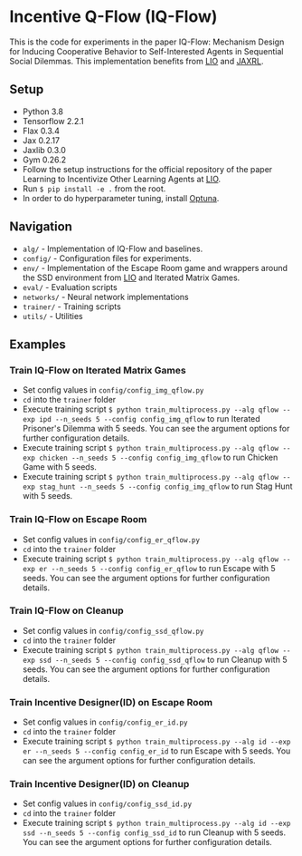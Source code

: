 # Incentive Q-Flow (IQ-Flow)

This is the code for experiments in the paper IQ-Flow: Mechanism Design for Inducing Cooperative Behavior to Self-Interested Agents in Sequential Social Dilemmas. This implementation benefits from [LIO](https://github.com/011235813/lio/tree/181fecf9e83db03bc9097f5a0b2c8c8d3905cd77) and [JAXRL](https://github.com/ikostrikov/jaxrl).


## Setup
- Python 3.8
- Tensorflow 2.2.1
- Flax 0.3.4
- Jax 0.2.17
- Jaxlib 0.3.0
- Gym 0.26.2
- Follow the setup instructions for the official repository of the paper Learning to Incentivize Other Learning Agents at [LIO](https://github.com/011235813/lio/tree/181fecf9e83db03bc9097f5a0b2c8c8d3905cd77).
- Run `$ pip install -e .` from the root.
- In order to do hyperparameter tuning, install [Optuna](https://optuna.readthedocs.io/en/stable/installation.html).


## Navigation

* `alg/` - Implementation of IQ-Flow and baselines.
* `config/` - Configuration files for experiments.
* `env/` - Implementation of the Escape Room game and wrappers around the SSD environment from [LIO](https://github.com/011235813/lio/tree/181fecf9e83db03bc9097f5a0b2c8c8d3905cd77) and Iterated Matrix Games.
* `eval/` - Evaluation scripts
* `networks/` - Neural network implementations
* `trainer/` - Training scripts
* `utils/` - Utilities


## Examples

### Train IQ-Flow on Iterated Matrix Games

* Set config values in `config/config_img_qflow.py`
* `cd` into the `trainer` folder
* Execute training script `$ python train_multiprocess.py --alg qflow --exp ipd --n_seeds 5 --config config_img_qflow` to run Iterated Prisoner's Dilemma with 5 seeds. You can see the argument options for further configuration details.
* Execute training script `$ python train_multiprocess.py --alg qflow --exp chicken --n_seeds 5 --config config_img_qflow` to run Chicken Game with 5 seeds.
* Execute training script `$ python train_multiprocess.py --alg qflow --exp stag_hunt --n_seeds 5 --config config_img_qflow` to run Stag Hunt with 5 seeds.

### Train IQ-Flow on Escape Room

* Set config values in  `config/config_er_qflow.py`
* `cd` into the `trainer` folder
* Execute training script `$ python train_multiprocess.py --alg qflow --exp er --n_seeds 5 --config config_er_qflow` to run Escape with 5 seeds. You can see the argument options for further configuration details.

### Train IQ-Flow on Cleanup

* Set config values in  `config/config_ssd_qflow.py`
* `cd` into the `trainer` folder
* Execute training script `$ python train_multiprocess.py --alg qflow --exp ssd --n_seeds 5 --config config_ssd_qflow` to run Cleanup with 5 seeds. You can see the argument options for further configuration details.

### Train Incentive Designer(ID) on Escape Room

* Set config values in  `config/config_er_id.py`
* `cd` into the `trainer` folder
* Execute training script `$ python train_multiprocess.py --alg id --exp er --n_seeds 5 --config config_er_id` to run Escape with 5 seeds. You can see the argument options for further configuration details.

### Train Incentive Designer(ID) on Cleanup

* Set config values in  `config/config_ssd_id.py`
* `cd` into the `trainer` folder
* Execute training script `$ python train_multiprocess.py --alg id --exp ssd --n_seeds 5 --config config_ssd_id` to run Cleanup with 5 seeds. You can see the argument options for further configuration details.
